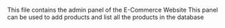 This file contains the admin panel of the E-Commerce Website
This panel can be used to add products and list all the products in the database

